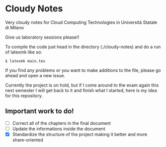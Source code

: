 # Cloudy Notes
Very cloudy notes for Cloud Computing Technologies in Universitá Statale di Milano

Give us laboratory sessions please!!

To compile the code just head in the directory (./cloudy-notes) and do a run of latexmk like so:
```
$ latexmk main.tex
```
If you find any problems or you want to make additions to the file, please go ahead and open a new issue.

Currently the project is on hold, but if I come around to the exam again this next semester I will get back to it and finish what I started, here is my idea for this repository.

## Important work to do!
 - [ ] Correct all of the chapters in the final document
 - [ ] Update the informations inside the document
 - [x] Standardize the structure of the project making it better and more share-oriented

